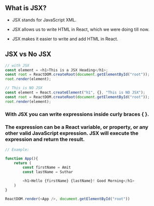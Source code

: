 ## What is JSX?

- JSX stands for JavaScript XML.

- JSX allows us to write HTML in React, which we were doing till now.

- JSX makes it easier to write and add HTML in React.

## JSX vs No JSX

```js
// with JSX
const element = <h1>This is a JSX Heading</h1>;
const root = ReactDOM.createRoot(document.getElementById("root"));
root.render(element);
```

```js
// This is NO JSX
const element = React.createElement("h1", {}, "This is NO JSX");
const root = ReactDOM.createRoot(document.getElementById("root"));
root.render(element);
```

### With JSX you can write expressions inside curly braces { }.

### The expression can be a React variable, or property, or any other valid JavaScript expression. JSX will execute the expression and return the result.

```js
// Example:

function App(){
    return (
        const firstName = Amit
        const lastName = Suthar

        <h1>Hello {firstName} {lastName}! Good Morning</h1>
    )
}

ReactDOM.render(<App />, document.getElementById("root"))
```
